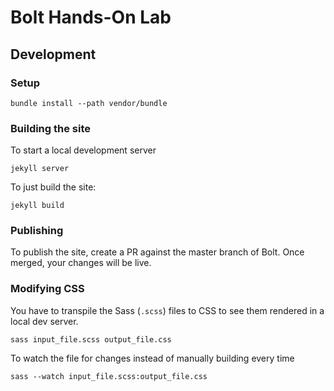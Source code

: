 # Bolt Hands-On Lab

## Development

### Setup

```
bundle install --path vendor/bundle
```

### Building the site

To start a local development server
```
jekyll server
```

To just build the site:
```
jekyll build
```

### Publishing

To publish the site, create a PR against the master branch of Bolt. Once merged, your changes will be live.

### Modifying CSS

You have to transpile the Sass (`.scss`) files to CSS to see them rendered in a local dev server.

```
sass input_file.scss output_file.css
```

To watch the file for changes instead of manually building every time
```
sass --watch input_file.scss:output_file.css
```